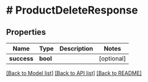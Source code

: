 # # ProductDeleteResponse


## Properties


Name | Type | Description | Notes
------------ | ------------- | ------------- | -------------
**success**| **bool** |   | [optional]


[[Back to Model list]](../../README.md#models) [[Back to API list]](../../README.md#endpoints) [[Back to README]](../../README.md)